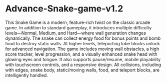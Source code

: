 # Advance-Snake-game-v1.2

This Snake Game is a modern, feature-rich twist on the classic arcade game. In addition to standard gameplay, it introduces multiple difficulty levels—Normal, Medium, and Hard—where wall generation changes dynamically. The snake can collect energy food for bonus points and bomb food to destroy static walls. At higher levels, teleporting lobe blocks unlock for advanced navigation. The game includes moving wall obstacles, a high score tracker, level progression, and a visually enhanced snake head with glowing eyes and tongue. It also supports pause/resume, mobile playability with touchscreen controls, and a responsive design. All collisions, including with edges, snake body, static/moving walls, food, and teleport blocks, are intelligently handled.
